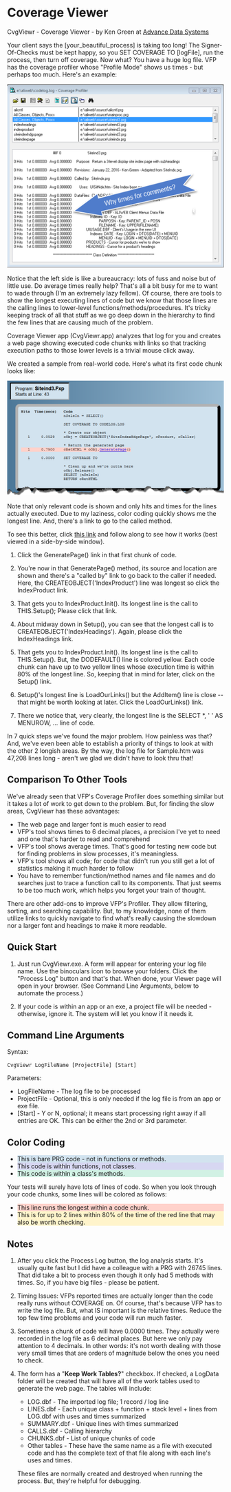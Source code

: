 # Coverage Viewer

<style type="text/css">

.redBand {
    background-color: #FFD2CB
}

.yellowBand {
    background-color: #FFF4CB
}

</style>

CvgViewr - Coverage Viewer - by Ken Green at [Advance Data Systems](http://www.AdvanceDataSystems.biz)

Your client says the [your\_beautiful\_process] is taking too long! The Signer-Of-Checks must be kept happy, so you SET COVERAGE TO [logFile], run the process, then turn off coverage. Now what? You have a huge log file. VFP has the coverage profiler whose "Profile Mode" shows us times - but perhaps too much. Here's an example:

![](Docs/VFPTool.png)

Notice that the left side is like a bureaucracy: lots of fuss and noise but of little use. Do average times really help? That's all a bit busy for me to want to wade through (I'm an extremely lazy fellow). Of course, there are tools to show the longest executing lines of code but we know that those lines are the calling lines to lower-level functions/methods/procedures. It's tricky keeping track of all that stuff as we go deep down in the hierarchy to find the few lines that are causing much of the problem.

Coverage Viewer app (CvgViewr.app) analyzes that log for you and creates a web page showing executed code chunks with links so that tracking execution paths to those lower levels is a trivial mouse click away.

We created a sample from real-world code. Here's what its first code chunk looks like:

![](Docs/Smpl1.png)

Note that only relevant code is shown and only hits and times for the lines actually executed. Due to my laziness, color coding quickly shows me the longest line. And, there's a link to go to the called method.

To see this better, click <a href="Docs/Sample.htm" target="_blank">this link</a> and follow along to see how it works (best viewed in a side-by-side window).

1. Click the GeneratePage() link in that first chunk of code.

2. You're now in that GeneratePage() method, its source and location are shown and there's a "called by" link to go back to the caller if needed. Here, the CREATEOBJECT('IndexProduct') line was longest so click the IndexProduct link.

3. That gets you to IndexProduct.Init(). Its longest line is the call to THIS.Setup(); Please click that link.

4. About midway down in Setup(), you can see that the longest call is to CREATEOBJECT('IndexHeadings'). Again, please click the IndexHeadings link.

5. That gets you to IndexProduct.Init(). Its longest line is the call to THIS.Setup(). But, the DODEFAULT() line is colored yellow. Each code chunk can have up to two yellow lines whose execution time is within 80% of the longest line. So, keeping that in mind for later, click on the Setup() link.

6. Setup()'s longest line is LoadOurLinks() but the AddItem() line is close -- that might be worth looking at later. Click the LoadOurLinks() link.

7. There we notice that, very clearly, the longest line is the SELECT \*, ' ' AS MENUROW, ... line of code.

In 7 quick steps we've found the major problem. How painless was that? And, we've even been able to establish a priority of things to look at with the other 2 longish areas. By the way, the log file for Sample.htm was 47,208 lines long - aren't we glad we didn't have to look thru that!

## Comparison To Other Tools

We've already seen that VFP's Coverage Profiler does something similar but it takes a lot of work to get down to the problem. But, for finding the slow areas, CvgViewr has these advantages:

- The web page and larger font is much easier to read
- VFP's tool shows times to 6 decimal places, a precision I've yet to need and one that's harder to read and comprehend
- VFP's tool shows average times. That's good for testing new code but for finding problems in slow processes, it's meaningless.
- VFP's tool shows all code; for code that didn't run you still get a lot of statistics making it much harder to follow
- You have to remember function/method names and file names and do searches just to trace a function call to its components. That just seems to be too much work, which helps you forget your train of thought.

There are other add-ons to improve VFP's Profiler. They allow filtering, sorting, and searching capability. But, to my knowledge, none of them utilize links to quickly navigate to find what's really causing the slowdown nor a larger font and headings to make it more readable.

## Quick Start

1. Just run CvgViewr.exe. A form will appear for entering your log file name. Use the binoculars icon to browse your folders. Click the "Process Log" button and that's that. When done, your Viewer page will open in your browser. (See Command Line Arguments, below to automate the process.)

2. If your code is within an app or an exe, a project file will be needed - otherwise, ignore it. The system will let you know if it needs it.

## Command Line Arguments

Syntax:  
```  
CvgViewr LogFileName [ProjectFile] [Start]
```

Parameters:

- LogFileName - The log file to be processed
- ProjectFile - Optional, this is only needed if the log file is from an app or exe file.
- [Start] - Y or N, optional; it means start processing right away if all entries are OK. This can be either the 2nd or 3rd parameter.

## Color Coding

<ul>
    <li style="background-color: #D2E3EF">This is bare PRG code - not in functions or methods.</li>
    <li style="background-color: #D7D7F2">This code is within functions, not classes.</li>
    <li style="background-color: #D1F1E4">This code is within a class's methods.</li>
</ul>

Your tests will surely have lots of lines of code. So when you look through your code chunks, some lines will be colored as follows:

<ul>
    <li class="redBand">This line runs the longest within a code chunk.</li>
    <li class="yellowBand">This is for up to 2 lines within 80% of the time of the red line that may also be worth checking.</li>
</ul>

## Notes

1. After you click the Process Log button, the log analysis starts. It's usually quite fast but I did have a colleague with a PRG with 26745 lines. That did take a bit to process even though it only had 5 methods with times. So, if you have big files - please be patient.

2. Timing Issues: VFPs reported times are actually longer than the code really runs without COVERAGE on. Of course, that's because VFP has to write the log file. But, what IS important is the relative times. Reduce the top few time problems and your code will run much faster.

3. Sometimes a chunk of code will have 0.0000 times. They actually were recorded in the log file as 6 decimal places. But here we only pay attention to 4 decimals. In other words: it's not worth dealing with those very small times that are orders of magnitude below the ones you need to check.

4. The form has a "**Keep Work Tables?**" checkbox. If checked, a LogData folder will be created that will have all of the work tables used to generate the web page. The tables will include:

    - LOG.dbf - The imported log file; 1 record / log line
    - LINES.dbf - Each unique class + function + stack level + lines from LOG.dbf with uses and times summarized
    - SUMMARY.dbf - Unique lines with times summarized
    - CALLS.dbf - Calling hierarchy
    - CHUNKS.dbf - List of unique chunks of code
    - Other tables - These have the same name as a file with executed code and has the complete text of that file along with each line's uses and times.

    These files are normally created and destroyed when running the process. But, they're helpful for debugging.
